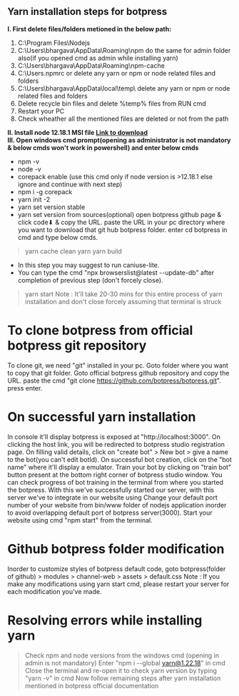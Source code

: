 ## Yarn installation steps for botpress
**I. First delete files/folders metioned in the below path:**
1) C:\Program Files\Nodejs
2) C:\Users\bhargava\AppData\Roaming\npm do the same for admin folder also(if you opened cmd as admin while installing yarn)
3) C:\Users\bhargava\AppData\Roaming\npm-cache 
4) C:\Users\.npmrc or delete any yarn or npm or node related files and folders
5) C:\Users\bhargava\AppData\local\temp\ delete any yarn or npm or node related files and folders
6) Delete recycle bin files and delete %temp% files from RUN cmd
7) Restart your PC
8) Check wheather all the mentioned files are deleted or not from the path

**II. Install node 12.18.1 MSI file [Link to download](nodejs.org/fr/blog/release/v12.18.1/)** <br />
**III. Open windows cmd prompt(opening as administrator is not mandatory & below cmds won't work in powershell) and enter below cmds** 
- npm -v
- node -v
- corepack enable (use this cmd only if node version is >12.18.1 else ignore and continue with next step)
- npm i -g corepack
- yarn init -2
- yarn set version stable
- yarn set version from sources(optional)
open botpress github page & click code⬇ & copy the URL.
paste the URL in your pc directory where you want to download that git hub botpress folder.
enter cd botpress in cmd and type below cmds.
> yarn cache clean
> yarn
> yarn build 
  - In this step you may suggest to run caniuse-lite.
  - You can type the cmd "npx browserslist@latest --update-db" after completion of previous step (don't forcely close).
> yarn start
Note : It'll take 20-30 mins for this entire process of yarn installation and don't close forcely assuming that terminal is struck


# To clone botpress from official botpress git repository
To clone git, we need "git" installed in your pc.
Goto folder where you want to copy that git folder.
Goto official botpress github repository and copy the URL.
paste the cmd "git clone https://github.com/botpress/botpress.git".
press enter.


# On successful yarn installation
In console it'll display botpress is exposed at "http://localhost:3000".
On clicking the host link, you will be redirected to botpress studio registration page.
On filling valid details, click on "create bot" > New bot > give a name to the bot(you can't edit botId).
On successful bot creation, click on the "bot name" where it'll display a emulator.
Train your bot by clicking on "train bot" button present at the bottom right corner of botpress studio window.
You can check progress of bot training in the terminal from where you started the botpress.
With this we've successfully started our server, with this server we've to integrate in our website using <script> tag.


# Integrating chatbot in our custom website
Create a package structure using the following npm cmds
  > Open npm command prompt
  > npm install express<space>-g
  > npm install express-generator<space>-g
  > cd desktop
  > express<space>--view=pug<space>projectName
  > cd projectName
  > npm install
  > npm start
Copy and paste following code into your index.html file
  > <script src="http://localhost:3000/assets/modules/channel-web/object_assign.js">
  > <script src="http://localhost:3000/assets/modules/channel-web/inject.js"></script>
  > <script>
      window.botpressWebChat.init({
        host: 'http://localhost:3000/', 
        //- host: 'http://34.255.118.102/',
        botId: 'alvin',
        //- extraStylesheet: '/modules/channel-web/assets/gbr-custom-styles.css',
        //- hideWidget: false, //to hide the bot floating icon from webpage
      })
    </script>
</script>
Change your default port number of your website from bin/www folder of nodejs application inorder to avoid overlapping default port of botpress server(3000).
Start your website using cmd "npm start" from the terminal.


# Github botpress folder modification
Inorder to customize styles of botpress default code, goto botpress(folder of github) > modules > channel-web > assets > default.css
Note : If you make any modifications using yarn start cmd, please restart your server for each modification you've made.


# Resolving errors while installing yarn

> Check npm and node versions from the windows cmd (opening in admin is not mandatory) 
> Enter "npm i --global yarn@1.22.18" in cmd
> Close the terminal and re-open it to check yarn version by typing "yarn -v" in cmd
> Now follow remaining steps after yarn installation mentioned in botpress official documentation
